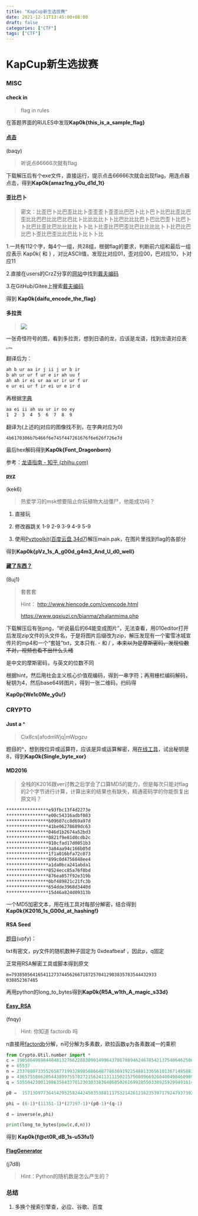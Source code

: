 ```yaml
---
title: "KapCup新生选拔赛"
date: 2021-12-11T13:45:00+08:00
draft: false
categories: ["CTF"]
tags: ["CTF"]
---
```




# KapCup新生选拔赛

### MISC

#### check in

> flag in rules

在答题界面的RULES中发现**Kap0k{this_is_a_sample_flag}**



#### [点击](https://pan.baidu.com/s/1IVVkJS3vuOlDKIYeer9gsQ)

(baqy) 

> 听说点66666次就有flag

下载解压后有个exe文件，直接运行，提示点击66666次就会出现flag，用连点器点击，得到**Kap0k{amaz1ng_y0u_d1d_1t}**



#### 歪比巴卜 

> 密文：比歪巴卜比巴歪比比卜歪歪歪卜歪歪比巴巴卜比卜巴卜比巴比歪比巴歪比比巴巴比比巴比巴比卜比比比比卜卜比巴比比比巴卜巴比巴歪卜比巴卜卜比巴比歪比巴比比比比卜卜比卜比歪比巴巴歪比巴比比比比卜卜比巴比巴比巴卜歪比巴歪比比巴比卜比卜卜比

1.一共有112个字，每4个一组，共28组，根据flag的要求，判断前六组和最后一组应表示 Kap0k{ 和 } ，对比ASCII值，发现比对应01，歪对应00，巴对应10，卜对应11

2.直接在users的CrzZ分享的[网站](https://cloud.jeffz.cn/)中找到[戴夫编码](https://cloud.jeffz.cn/websites/daifu/)

3.在GitHub/Gitee上搜索[戴夫编码](https://github.com/Jeffz615/daifu)

得到 **Kap0k{daifu_encode_the_flag}**



#### 多拉贡

> ![](https://cdn.jsdelivr.net/gh/githubmof/Img/imgaes/202112071002760.png)

一张奇怪符号的图，看到多拉贡，想到日语的龙，应该是龙语，找到龙语对应表

<img src="https://cdn.jsdelivr.net/gh/githubmof/Img/imgaes/202112071006101.jpg" alt="img" style="zoom:40%"/>

翻译后为：

```txt
ah b ur aa ir j ii j ur b ir
b ah ur ur f ur e ir ah uu f
ah ah ir ei ur aa ur ir ur f ur
e ur ei ur f ir ei ur e ir d
```

再根据[字典](https://www.thuum.org/learn/grammar/alphabet.php#0)

```txt
aa ei ii ah uu ur ir oo ey
1  2  3  4  5  6  7  8  9
```

翻译为(上述的j对应的图像找不到，在字典对应为0)

```
4b6170306b7b466f6e745f447261676f6e626f726e7d
```

最后hex解码得到**Kap0k{Font_Dragonborn}**

参考：[龙语指南 - 知乎 (zhihu.com)](https://zhuanlan.zhihu.com/p/56226568)



#### [pvz](https://pan.baidu.com/s/1gcZNayieq-brOnTQmomV9Q)

(kek6)

> 热爱学习的msk想要阻止你玩植物大战僵尸，他能成功吗？

1. 直接玩

2. 修改器跳关 1-9 2-9 3-9 4-9 5-9

3. 使用[Pvztoolkit](https://github.com/lmintlcx/pvztoolkit/releases)([百度云盘 34d7](https://pan.baidu.com/s/1q1lClhMHZJ3Nrc3aLmPdBw))解压main.pak，在图片里找到flag的各部分

得到**Kap0k{pVz_1s_A_g00d_g4m3_And_U_d0_well}**



#### [藏了东西？](https://pan.baidu.com/s/10evyykk2bKpZ89TyikKWwg)

(8uj1)

> 套套套
>
> Hint： http://www.hiencode.com/cvencode.html
>
> https://www.qqxiuzi.cn/bianma/zhalanmima.php

下载解压后有张png，“听说最后的64能变成图片”，无法查看，用010editor打开后发现zip文件的头文件名，于是将图片后缀改为zip，解压发现有一个蜜雪冰城宣传片的mp4和一个“套娃”txt，文本只有. - 和 / ，~~本来以为是摩斯密码，发现位数不对，视频也看不出什么头绪~~

是中文的摩斯密码，与英文的位数不同

根据hint，然后用社会主义核心价值观编码，得到一串字符；再用栅栏编码解码，秘钥为4，然后base64转图片，得到一张二维码，扫码得

**Kap0p{We1c0Me_y0u!}**



### CRYPTO

#### Just a ^

> Cix8cs[afodmWjq|mWpgzu
>

题目的^，想到按位异或运算符，应该是异或运算解密，用[在线工具](http://www.atoolbox.net/Tool.php?Id=857)，试出秘钥是8，得到**Kap0k{Single_byte_xor}**



#### MD2016

> 全栈的K2016跟ver讨教之后学会了口算MD5的能力，但是每次只能对flag的2个字节进行计算，计算出来的结果也有缺失，精通密码学的你能恢复出原文吗？
>

```txt
****************e93fbc13f4d2273e 
****************e00c54316adbf083 
****************609607cc8d69a97d 
****************41be06278689dc63 
****************046d1b2674a52bd3 
****************0821f9e81d0cdb2c 
****************910cfad17d0051b3 
****************3a84aa94c166b05d 
****************1f1a016bfa72c073 
****************899c0d4756848ee4 
****************a1da0bca241abda1 
****************0524ecc85a76f8bd 
****************876ea857f92e319b 
****************0bf489821c21fc3b 
****************654dde3968d3440d 
****************15d46a824d09313b 
```

一个MD5加密文本，用在线工具对每部分解密，结合得到**Kap0k{K2016_1s_G00d_at_hashing!}**



#### RSA Seed

[题目](https://pan.baidu.com/s/1ux7tB32DhNU80LR_Qp8UUg)(upfy)：

txt有密文，py文件的随机数种子固定为 0xdeafbeaf ，因此p，q固定

正常用RSA解密工具或脚本得到原文 

```txt
m=7938505641654112737445626671872570412903835783544432933
038852367485 
```

再用python的long_to_bytes得到**Kap0k{R5A_w1th_A_magic_s33d}**



#### [Easy_RSA](https://pan.baidu.com/s/1JyiwzDQ8WRhcsBAcFjIEZw)

(fnqy)

> Hint: 你知道 factordb 吗

n直接用[factordb](http://www.factordb.com/index.php?query=)分解，n可分解为多素数，欧拉函数φ为各素数减一的乘积

```Python
from Crypto.Util.number import *
c = 19058649698448481327662288309014996437867089462467854213754064625062843172369865409619757925980270306508954454575425020730394903327631423606016748053972987211810416884623295545122983993611757755308351931692127072347269425901209881662573091894988643016755340465009769014399775458735295274870361434346356899050
e = 65537
n = 23378807335526587719932898568664877863691922548813365610136714858831801042593820623006820689996660098664381214241181100244763895901736042928097423931935422683414906390744676513787322268393233577645714190413146647948613667557460677357799960251407929860849183858131635574782534182923253726488348395893326594517
p = 4365755866205443899755782721562411311150215750809669260400498460989033152542880660227954988353345455300725395146921131480718728248373888358088627476435681
q = 5355042300119863584337012303033836486850261699285503389259299491614714002509331394489960019492668217514952524559224304164598830770603903540883989045264757

p0 =  1571309773645429525824424503538811175321426121623539717924793739200025118947101278610432986391353227229895933545828811999494839297593376963231547

phi = (6-1)*(11351-1)*(27197-1)*(p0-1)*(q-1)

d = inverse(e,phi)

print(long_to_bytes(pow(c,d,n)))
```

得到 **Kap0k{f@ct0R_dB_1s-u53fu1}**



#### [FlagGenerator](https://pan.baidu.com/s/12hgKu-JWW4NsREcsOt4tmw)

(j7d8)

> Hint：Python的随机数是怎么产生的？





### 总结



1. 多换个搜索引擎查，必应、谷歌、百度
